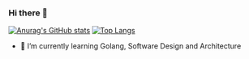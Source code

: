 ### Hi there 👋

[![Anurag's GitHub stats](https://github-readme-stats.vercel.app/api?username=hoachnt&count_private=true&show_icons=true&theme=gruvbox)](https://github.com/anuraghazra/github-readme-stats) 
[![Top Langs](https://github-readme-stats.vercel.app/api/top-langs/?username=hoachnt&layout=compact&hide=html&count_private=true&theme=gruvbox)](https://github.com/anuraghazra/github-readme-stats)

- 🌱 I’m currently learning Golang, Software Design and Architecture
